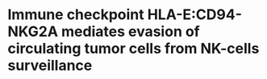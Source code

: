 # Immune checkpoint HLA-E:CD94-NKG2A mediates evasion of circulating tumor cells from NK-cells surveillance
